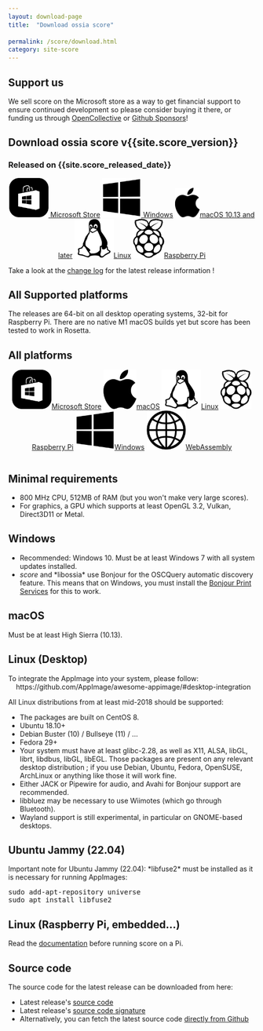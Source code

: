 ```yaml
---
layout: download-page
title:  "Download ossia score"

permalink: /score/download.html
category: site-score
---
```


<h2> Support us </h2>
We sell score on the Microsoft store as a way to get financial support to ensure continued development so please consider buying it there, or funding us through <a href="https://opencollective.com/ossia">OpenCollective</a> or <a href="https://github.com/sponsors/jcelerier">Github Sponsors</a>!

## Download ossia score v{{site.score_version}}
### Released on {{site.score_released_date}}
<p class="download-page-layout" align="center">
<a id="winstore" href="https://apps.microsoft.com/store/detail/ossia-score/9NGT21X5XB19" target="_blank" class="page-button download-page"><img src="../assets/microsoft-store.svg" height="80px"/> Microsoft Store</a>
<a id="win" href="https://github.com/ossia/score/releases/download/v{{site.score_version}}/ossia.score-{{site.score_version}}-win64.exe" class="page-button download-page"><img src="../assets/windows_logo_2012-Black.svg" height="80px"/> Windows</a>
<a id="osx" href="https://github.com/ossia/score/releases/download/v{{site.score_version}}/ossia.score-{{site.score_version}}-macOS.dmg" class="page-button download-page" ><img src="../assets/apple_logo_black.svg" height="60px"/>macOS 10.13 and later</a>
<a id="linux" href="https://github.com/ossia/score/releases/download/v{{site.score_version}}/ossia.score-{{site.score_version}}-linux-amd64.AppImage" class="page-button download-page"><img src="../assets/Linux_Platform.svg" height="80px"/>Linux</a>
<a id="pi" href="https://github.com/ossia/score/releases/download/v{{site.score_version}}/ossia.score-{{site.score_version}}-rpi-aarch32.tar.gz" class="page-button download-page"><img src="../assets/Pi_Platform.svg" height="80px"/>Raspberry Pi</a>
</p>


Take a look at the <a href="https://github.com/ossia/score/releases/latest" target="_blank">change log</a> for the latest release information !

## All Supported platforms

The releases are 64-bit on all desktop operating systems, 32-bit for Raspberry Pi. There are no native M1 macOS builds yet but score has been tested to work in Rosetta.

<h2 type="button" class="collapsible" > All platforms </h2>
<div class="collapsible-content">
<p class="download-page-layout" align="center">
<a href="https://apps.microsoft.com/store/detail/ossia-score/9NGT21X5XB19" target="_blank" class="page-button download-page"><img src="../assets/microsoft-store.svg" height="80px"/>Microsoft Store</a>
<a href="https://github.com/ossia/score/releases/download/v{{site.score_version}}/ossia.score-{{site.score_version}}-macOS.dmg" class="page-button download-page" ><img src="../assets/apple_logo_black.svg" height="80px"/>macOS</a>
<a href="https://github.com/ossia/score/releases/download/v{{site.score_version}}/ossia.score-{{site.score_version}}-linux-amd64.AppImage" class="page-button download-page"><img src="../assets/Linux_Platform.svg" height="80px"/>Linux</a>
<a href="https://github.com/ossia/score/releases/download/v{{site.score_version}}/ossia.score-{{site.score_version}}-rpi-aarch32.tar.gz" class="page-button download-page"><img src="../assets/Pi_Platform.svg" height="80px"/>Raspberry Pi</a>
<a href="https://github.com/ossia/score/releases/download/v{{site.score_version}}/ossia.score-{{site.score_version}}-win64.exe" class="page-button download-page"><img src="../assets/windows_logo_2012-Black.svg" height="80px"/>Windows</a>
<a href="https://ossia.io/score-web" target="_blank" class="page-button download-page"><img src="../assets/web.png" height="80px"/>WebAssembly</a>
</p>

<p style="display: flex; justify-content: center;align-content:space-evenly;" align="center">

</p>
</div>

<h2 type="button" class="collapsible" > Minimal requirements </h2>
<div class="collapsible-content">
<ul>
<li> 800 MHz CPU, 512MB of RAM (but you won't make very large scores). </li>
<li> For graphics, a GPU which supports at least OpenGL 3.2, Vulkan, Direct3D11 or Metal. </li>
</ul>
</div>

<h2 type="button" class="collapsible" > Windows </h2>
<div class="collapsible-content">
<ul>
<li> Recommended: Windows 10. Must be at least Windows 7 with all system updates installed. </li>
<li> <i>score</i> and *libossia* use Bonjour for the OSCQuery automatic discovery feature.
  This means that on Windows, you must install the <a href="https://support.apple.com/kb/dl999?locale=en_US">Bonjour Print Services</a> for this to work. </li>
</ul>
</div>

<h2 type="button" class="collapsible" > macOS </h2>
<div class="collapsible-content">
Must be at least High Sierra (10.13).
</div>

<h2 type="button" class="collapsible" > Linux (Desktop) </h2>
<div class="collapsible-content">

<p> To integrate the AppImage into your system, please follow: <br>
&nbsp;&nbsp;&nbsp;&nbsp;<a>https://github.com/AppImage/awesome-appimage/#desktop-integration</a>
</p>

All Linux distributions from at least mid-2018 should be supported:
<ul>
<li>The packages are built on CentOS 8.</li>
<li>Ubuntu 18.10+ </li>
<li>Debian Buster (10) / Bullseye (11) / ...  </li>
<li>Fedora 29+</li>
<li>Your system must have at least glibc-2.28, as well as X11, ALSA, libGL, librt, libdbus, libGL, libEGL. Those packages are present on any relevant desktop distribution ; if you use Debian, Ubuntu, Fedora, OpenSUSE, ArchLinux or anything like those it will work fine.</li>
<li>Either JACK or Pipewire for audio, and Avahi for Bonjour support are recommended.</li>
<li>libbluez may be necessary to use Wiimotes (which go through Bluetooth).</li>
<li>Wayland support is still experimental, in particular on GNOME-based desktops.</li>
</ul>
</div>

<h2 type="button" class="collapsible" > Ubuntu Jammy (22.04)</h2>
<div class="collapsible-content">
Important note for Ubuntu Jammy (22.04): *libfuse2* must be installed as it is necessary for running AppImages:

<pre>
sudo add-apt-repository universe
sudo apt install libfuse2
</pre>
</div>

<h2 type="button" class="collapsible" > Linux (Raspberry Pi, embedded...) </h2>
<div class="collapsible-content">
Read the <a href="https://ossia.io/score-docs/in-depth/embedded.html">documentation</a> before running score on a Pi.
</div>

## Source code

The source code for the latest release can be downloaded from here:
* Latest release's <a href="https://github.com/ossia/score/releases/download/v{{site.score_version}}/ossia.score-{{site.score_version}}-src.tar.xz">source code</a>
* Latest release's <a href="https://github.com/ossia/score/releases/download/v{{site.score_version}}/ossia.score-{{site.score_version}}-src.tar.xz.asc">source code signature</a>
* Alternatively, you can fetch the latest source code <a href="https://github.com/ossia/score">directly from Github</a>



<script src="/js/collapsible.js"></script>
